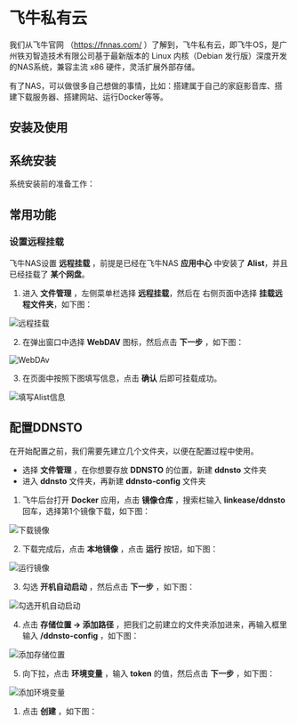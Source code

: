 # 飞牛私有云

我们从飞牛官网 （https://fnnas.com/ ）了解到，飞牛私有云，即飞牛OS，是广州铁刃智造技术有限公司基于最新版本的 Linux 内核（Debian 发行版）深度开发的NAS系统，兼容主流 x86 硬件，灵活扩展外部存储。

有了NAS，可以做很多自己想做的事情，比如：搭建属于自己的家庭影音库、搭建下载服务器、搭建网站、运行Docker等等。

## 安装及使用



## 系统安装
系统安装前的准备工作：


##  常用功能

### 设置远程挂载

飞牛NAS设置 **远程挂载** ，前提是已经在飞牛NAS **应用中心** 中安装了 **Alist**，并且已经挂载了 **某个网盘**。

1. 进入 **文件管理** ，左侧菜单栏选择 **远程挂载**，然后在 右侧页面中选择 **挂载远程文件夹**，如下图：

![远程挂载](https://img.qxiansen.online/file/AgACAgUAAyEGAASG4H8TAAM7Z4JWAb_YkTFbQRGepVRWsAarqdAAAs2-MRs06xFUkEaLZVk50aoBAAMCAAN5AAM2BA.png)

2. 在弹出窗口中选择 **WebDAV** 图标，然后点击 **下一步** ，如下图：

![WebDAv](https://img.qxiansen.online/file/AgACAgUAAyEGAASG4H8TAAM8Z4JWlDQs0PWU4RFmEpGo_VFo1gQAAs6-MRs06xFUoZ9CXenxHTYBAAMCAAN4AAM2BA.png)

3. 在页面中按照下图填写信息，点击 **确认** 后即可挂载成功。

![填写Alist信息](https://img.qxiansen.online/file/AgACAgUAAyEGAASG4H8TAAM9Z4JW_mAIOW4Be_IZG-P_cNv79mUAAs--MRs06xFUT2T3vwX-PIEBAAMCAAN4AAM2BA.png)

## 配置DDNSTO

在开始配置之前，我们需要先建立几个文件夹，以便在配置过程中使用。

- 选择 **文件管理** ，在你想要存放 **DDNSTO** 的位置，新建 **ddnsto** 文件夹
- 进入 **ddnsto** 文件夹，再新建 **ddnsto-config** 文件夹

1. 飞牛后台打开 **Docker** 应用，点击 **镜像仓库** ，搜索栏输入 **linkease/ddnsto** 回车，选择第1个镜像下载，如下图：

![下载镜像](https://img.qxiansen.online/file/AgACAgUAAyEGAASG4H8TAAM-Z4J1UNVK7xOa9HmZLvlfhntIdWMAAva-MRs06xlULm4qThTzgy8BAAMCAAN5AAM2BA.png)

2. 下载完成后，点击 **本地镜像** ，点击 **运行** 按钮，如下图：

![运行镜像](https://img.qxiansen.online/file/AgACAgUAAyEGAASG4H8TAAM_Z4J2Q0Z28QGVDVBi4F1ZrUQs-rkAAvm-MRs06xlUd5ihNhX4A9cBAAMCAAN5AAM2BA.png)

3. 勾选 **开机自动启动** ，然后点击 **下一步** ，如下图：

![勾选开机自动启动](https://img.qxiansen.online/file/AgACAgUAAyEGAASG4H8TAANAZ4J21kLITG2uLckbFBpWVnRcE2IAAvu-MRs06xlUOiWYHwbqDGQBAAMCAAN4AAM2BA.png)

4. 点击 **存储位置 → 添加路径** ，把我们之前建立的文件夹添加进来，再输入框里输入 **/ddnsto-config** ，如下图：

![添加存储位置](https://img.qxiansen.online/file/AgACAgUAAyEGAASG4H8TAANBZ4J40vfu1lZ8HVbWGrXob1VrwSMAAv--MRs06xlUsZAqQytuDawBAAMCAAN4AAM2BA.png)

5. 向下拉，点击 **环境变量** ，输入 **token** 的值，然后点击 **下一步** ，如下图：

![添加环境变量](https://img.qxiansen.online/file/AgACAgUAAyEGAASG4H8TAANCZ4J5uwhQmwjkT1LkQWQkv9TNxHwAAgG_MRs06xlUP4l4A1sH-egBAAMCAAN4AAM2BA.png)

1. 点击 **创建** ，如下图：

![]()